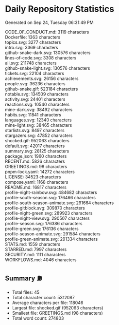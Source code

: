 # Daily Repository Statistics
Generated on Sep 24, Tuesday 06:31:49 PM  

CODE_OF_CONDUCT.md: 3119 characters  
Dockerfile: 1363 characters  
topics.svg: 3277 characters  
intro.svg: 3369 characters  
github-snake-dark.svg: 130576 characters  
lines-of-code.svg: 3308 characters  
all.svg: 211748 characters  
github-snake-light.svg: 130576 characters  
tickets.svg: 22104 characters  
achievements.svg: 26156 characters  
people.svg: 36236 characters  
github-snake.gif: 523184 characters  
notable.svg: 134509 characters  
activity.svg: 24401 characters  
reactions.svg: 10540 characters  
mine-dark.svg: 38492 characters  
habits.svg: 11841 characters  
languages.svg: 12340 characters  
mine-light.svg: 38465 characters  
starlists.svg: 8497 characters  
stargazers.svg: 47852 characters  
shocked.gif: 952063 characters  
default.svg: 42017 characters  
summary.svg: 28125 characters  
package.json: 1960 characters  
RECENT.md: 5826 characters  
GREETINGS.md: 98 characters  
pnpm-lock.yaml: 14272 characters  
LICENSE: 34523 characters  
compose.yaml: 1168 characters  
README.md: 16817 characters  
profile-night-rainbow.svg: 484682 characters  
profile-south-season.svg: 176466 characters  
profile-south-season-animate.svg: 291664 characters  
profile-gitblock.svg: 309870 characters  
profile-night-green.svg: 289923 characters  
profile-night-view.svg: 290507 characters  
profile-season.svg: 176386 characters  
profile-green.svg: 176136 characters  
profile-season-animate.svg: 291584 characters  
profile-green-animate.svg: 291334 characters  
STATS.md: 1559 characters  
STARRED.md: 7997 characters  
SECURITY.md: 1111 characters  
WORKFLOWS.md: 4046 characters  

## Summary ⛽  
- Total files: 45  
- Total character count: 5312087  
- Average characters per file: 118046  
- Largest file: shocked.gif (952063 characters)  
- Smallest file: GREETINGS.md (98 characters)  
- Total word count: 274803  
